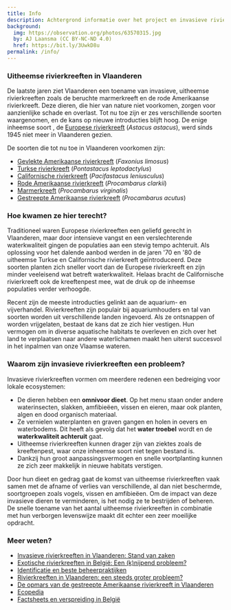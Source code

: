 ```yaml
---
title: Info
description: Achtergrond informatie over het project en invasieve rivierkreeften
background:
  img: https://observation.org/photos/63570315.jpg
  by: AJ Laansma (CC BY-NC-ND 4.0)
  href: https://bit.ly/3UwkD8u
permalink: /info/
---
```


### Uitheemse rivierkreeften in Vlaanderen
De laatste jaren ziet Vlaanderen een toename van invasieve, uitheemse rivierkreeften zoals de beruchte marmerkreeft en de rode Amerikaanse rivierkreeft. Deze dieren, die hier van nature niet voorkomen, zorgen voor aanzienlijke schade en overlast. Tot nu toe zijn er zes verschillende soorten waargenomen, en de kans op nieuwe introducties blijft hoog. De enige inheemse soort , de [Europese rivierkreeft](soorten/astacus-astacus.md/) (_Astacus astacus_), werd sinds 1945 niet meer in Vlaanderen gezien.

De soorten die tot nu toe in Vlaanderen voorkomen zijn:
- [Gevlekte Amerikaanse rivierkreeft](soorten/faxonius-limosus.md/) (_Faxonius limosus_)
- [Turkse rivierkreeft](soorten/pontastacus-leptodactylus.md/) (_Pontastacus leptodactylus_)
- [Californische rivierkreeft](soorten/pacifastacus-leniusculus.md/) (_Pacifastacus leniusculus_)
- [Rode Amerikaanse rivierkreeft](soorten/procambarus-clarkii.md/) (_Procambarus clarkii_)
- [Marmerkreeft](soorten/procambarus-virginalis.md/) (_Procambarus virginalis_)
- [Gestreepte Amerikaanse rivierkreeft](soorten/procambarus-acutus.md/) (_Procambarus acutus_)  


### Hoe kwamen ze hier terecht?
Traditioneel waren Europese rivierkreeften een geliefd gerecht in Vlaanderen, maar door intensieve vangst en een verslechterende waterkwaliteit gingen de populaties aan een stevig tempo achteruit. Als oplossing voor het dalende aanbod werden in de jaren '70 en '80 de uitheemse Turkse en Californische rivierkreeft geïntroduceerd. Deze soorten planten zich sneller voort dan de Europese rivierkreeft en zijn minder veeleisend wat betreft waterkwaliteit. Helaas bracht de Californische rivierkreeft ook de kreeftenpest mee, wat de druk op de inheemse populaties verder verhoogde.  

Recent zijn de meeste introducties gelinkt aan de aquarium- en vijverhandel. Rivierkreeften zijn populair bij aquariumhouders en tal van soorten worden uit verschillende landen ingevoerd. Als ze ontsnappen of worden vrijgelaten, bestaat de kans dat ze zich hier vestigen. Hun vermogen om in diverse aquatische habitats te overleven en zich over het land te verplaatsen naar andere waterlichamen maakt hen uiterst succesvol in het inpalmen van onze Vlaamse wateren.  

### Waarom zijn invasieve rivierkreeften een probleem?
Invasieve rivierkreeften vormen om meerdere redenen een bedreiging voor lokale ecosystemen:
- De dieren hebben een **omnivoor dieet**. Op het menu staan onder andere waterinsecten, slakken, amfibieëen, vissen en eieren, maar ook planten, algen en dood organisch materiaal.
- Ze vernielen waterplanten en graven gangen en holen in oevers en waterbodems. Dit heeft als gevolg dat het **water troebel** wordt en de **waterkwaliteit achteruit** gaat.
- Uitheemse rivierkreeften kunnen drager zijn van ziektes zoals de kreeftenpest, waar onze inheemse soort niet tegen bestand is.
- Dankzij hun groot aanpassingsvermogen en snelle voortplanting kunnen ze zich zeer makkelijk in nieuwe habitats verstigen.  

Door hun dieet en gedrag gaat de komst van uitheemse rivierkreeften vaak samen met de afname of verlies van verschillende, al dan niet beschermde, soortgroepen zoals vogels, vissen en amfibieëen. Om de impact van deze invasieve dieren te verminderen, is het nodig ze te bestrijden of beheren. De snelle toename van het aantal uitheemse rivierkreeften in combinatie met hun verborgen levenswijze maakt dit echter een zeer moeilijke opdracht.


### Meer weten?
- [Invasieve rivierkreeften in Vlaanderen: Stand van zaken](https://www.vlaanderen.be/inbo/publicaties/invasieve-rivierkreeften-in-vlaanderen-stand-van-zaken-en-aanbevelingen-bij-vaststelling-van-nieuwe-soorten-en-populaties)
- [Exotische rivierkreeften in België: Een (k)nijpend probleem?](https://www.vlaanderen.be/inbo/publicaties/exotische-rivierkreeften-in-belgie)
- [Identificatie en beste beheerpraktijken](https://www.vmm.be/water/projecten/afbeeldingen-projecten-water/invasieve-uitheemse-rivierkreeftsoorten.pdf)
- [Rivierkreeften in Vlaanderen: een steeds groter probleem?](https://www.vlaanderen.be/inbo/publicaties/rivierkreeften-in-vlaanderen-een-steeds-groter-probleem)
- [De opmars van de gestreepte Amerikaanse rivierkreeft in Vlaanderen](https://www.vlaanderen.be/inbo/publicaties/de-opmars-van-de-gestreepte-amerikaanse-rivierkreeft-in-vlaanderen)
- [Ecopedia](https://www.ecopedia.be/dieren/uitheemse-rivierkreeften-diverse-soorten)
- [Factsheets en verspreiding in België](https://www.riparias.be/nl/355)